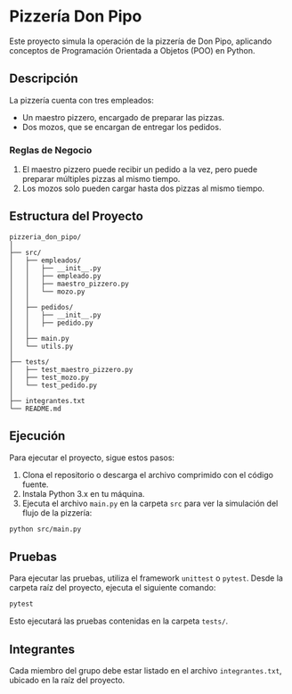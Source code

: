 
# Pizzería Don Pipo

Este proyecto simula la operación de la pizzería de Don Pipo, aplicando conceptos de Programación Orientada a Objetos (POO) en Python.

## Descripción

La pizzería cuenta con tres empleados:
- Un maestro pizzero, encargado de preparar las pizzas.
- Dos mozos, que se encargan de entregar los pedidos.

### Reglas de Negocio
1. El maestro pizzero puede recibir un pedido a la vez, pero puede preparar múltiples pizzas al mismo tiempo.
2. Los mozos solo pueden cargar hasta dos pizzas al mismo tiempo.

## Estructura del Proyecto

```
pizzeria_don_pipo/
│
├── src/
│   ├── empleados/
│   │   ├── __init__.py
│   │   ├── empleado.py
│   │   ├── maestro_pizzero.py
│   │   └── mozo.py
│   │
│   ├── pedidos/
│   │   ├── __init__.py
│   │   ├── pedido.py
│   │
│   ├── main.py
│   └── utils.py
│
├── tests/
│   ├── test_maestro_pizzero.py
│   ├── test_mozo.py
│   └── test_pedido.py
│
├── integrantes.txt
└── README.md
```

## Ejecución

Para ejecutar el proyecto, sigue estos pasos:

1. Clona el repositorio o descarga el archivo comprimido con el código fuente.
2. Instala Python 3.x en tu máquina.
3. Ejecuta el archivo `main.py` en la carpeta `src` para ver la simulación del flujo de la pizzería:

```bash
python src/main.py
```

## Pruebas

Para ejecutar las pruebas, utiliza el framework `unittest` o `pytest`. Desde la carpeta raíz del proyecto, ejecuta el siguiente comando:

```bash
pytest
```

Esto ejecutará las pruebas contenidas en la carpeta `tests/`.

## Integrantes

Cada miembro del grupo debe estar listado en el archivo `integrantes.txt`, ubicado en la raíz del proyecto.

